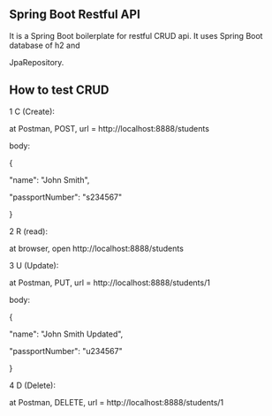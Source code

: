 ## Spring Boot Restful API 

It is a Spring Boot boilerplate for restful CRUD api. It uses Spring Boot database of h2 and 

JpaRepository. 

## How to test CRUD

1 C (Create):

at Postman, POST, url = http://localhost:8888/students

body:

{

"name": "John Smith",

"passportNumber": "s234567"

}


2 R (read):

at browser, open http://localhost:8888/students


3 U (Update):

at Postman, PUT, url = http://localhost:8888/students/1

body:

{

"name": "John Smith Updated",

"passportNumber": "u234567"

}


4 D (Delete):

at Postman, DELETE, url = http://localhost:8888/students/1

